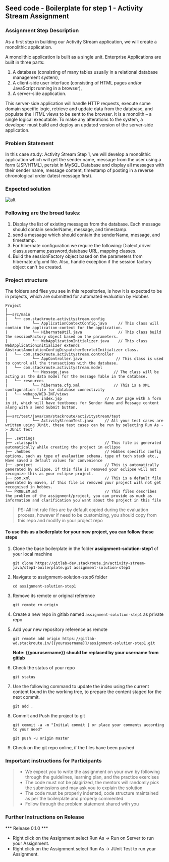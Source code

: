 ## Seed code - Boilerplate for step 1 - Activity Stream Assignment

### Assignment Step Description

As a first step in building our Activity Stream application, we will create a monolithic application. 

A monolithic application is built as a single unit. Enterprise Applications are built in three parts: 
1. A database (consisting of many tables usually in a relational database management system), 
2. A client-side user interface (consisting of HTML pages and/or JavaScript running in a browser), 
3. A server-side application. 

This server-side application will handle HTTP requests, execute some domain specific logic, retrieve and update data from the database, and populate the HTML views to be sent to the browser. It is a monolith – a single logical executable. 
To make any alterations to the system, a developer must build and deploy an updated version of the server-side application.

### Problem Statement

In this case study: Activity Stream Step 1, we will develop a monolithic application which will get the sender name, message from the user using a form (JSP/HTML), 
persist in MySQL Database and display all messages with their sender name, message content, timestamp of posting in a reverse chronological order (latest message first).

### Expected solution
![alt](https://s3.ap-south-1.amazonaws.com/stackroute/oie_eqW5sRly35UA.png)


### Following are the broad tasks:
1. Display the list of existing messages from the database. Each message should contain senderName, message, and timestamp. 
2. send a message which should contain the senderName, message, and timestamp.
3. For hibernate configuration we require the following: Dialect,driver class,username,password,database URL, mapping classes.
4. Build the sessionFactory object based on the parameters from hibernate.cfg.xml file. Also, handle exception if the session factory object can't be created.

### Project structure

The folders and files you see in this repositories, is how it is expected to be in projects, which are submitted for automated evaluation by Hobbes

    Project
	|
	├──src/main
	|   └── com.stackroute.activitystream.config	           
	|	        └── ApplicationContextConfig.java     // This class will contain the application-context for the application.
	|	        └── HibernateUtil.java                // This class build the sessionFactory object based on the parameters.
	|	        └── WebApplicationInitializer.java    // This class WebApplicationInitializer extends AbstractAnnotationConfigDispatcherServletInitializer class.
	|   └── com.stackroute.activitystream.controller
	|		    └── AppController.java 		         // This class is used to control all the transactions with the database.
	|   └── com.stackroute.activitystream.model
	|		    └── Message.java                    // The class will be acting as the data model for the message Table in the database. 
	|   └── resources
	|		    └── hibernate.cfg.xml               // This is a XML configuration file for database connectivity
	|   └── webapp/WEB-INF/views
	|		    └── index.jsp                   // A JSP page with a form in it, which will have textboxes for Sender Name and Message content along with a Send Submit button. 
	|
	├──src/test/java/com/stackroute/activitystream/test
	|		    └── ActivityStreamTest.java     // All your test cases are written using JUnit, these test cases can be run by selecting Run As -> JUnit Test
	|
	├── .settings
	├── .classpath			                    // This file is generated automatically while creating the project in eclipse
	├── .hobbes   			                    // Hobbes specific config options, such as type of evaluation schema, type of tech stack etc., Have saved a default values for convenience
	├── .project			                    // This is automatically generated by eclipse, if this file is removed your eclipse will not recognize this as your eclipse project. 
	├── pom.xml 			                    // This is a default file generated by maven, if this file is removed your project will not get recognised in hobbes.
	└── PROBLEM.md  		                    // This files describes the problem of the assignment/project, you can provide as much as information and clarification you want about the project in this file

> PS: All lint rule files are by default copied during the evaluation process, however if need to be customizing, you should copy from this repo and modify in your project repo


#### To use this as a boilerplate for your new project, you can follow these steps

1. Clone the base boilerplate in the folder **assignment-solution-step1** of your local machine
     
    `git clone https://gitlab-dev.stackroute.in/activity-stream-java/step1-boilerplate.git assignment-solution-step1`

2. Navigate to assignment-solution-step6 folder

    `cd assignment-solution-step1`

3. Remove its remote or original reference

     `git remote rm origin`

4. Create a new repo in gitlab named `assignment-solution-step1` as private repo

5. Add your new repository reference as remote

     `git remote add origin https://gitlab-wd.stackroute.in/{{yourusername}}/assignment-solution-step1.git`

     **Note: {{yourusername}} should be replaced by your username from gitlab**

5. Check the status of your repo 
     
     `git status`

6. Use the following command to update the index using the current content found in the working tree, to prepare the content staged for the next commit.

     `git add .`
 
7. Commit and Push the project to git

     `git commit -a -m "Initial commit | or place your comments according to your need"`

     `git push -u origin master`

8. Check on the git repo online, if the files have been pushed

### Important instructions for Participants
> - We expect you to write the assignment on your own by following through the guidelines, learning plan, and the practice exercises
> - The code must not be plagirized, the mentors will randomly pick the submissions and may ask you to explain the solution
> - The code must be properly indented, code structure maintained as per the boilerplate and properly commented
> - Follow through the problem statement shared with you

### Further Instructions on Release

*** Release 0.1.0 ***

- Right click on the Assignment select Run As -> Run on Server to run your Assignment.
- Right click on the Assignment select Run As -> JUnit Test to run your Assignment.